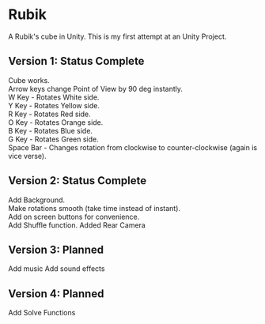 # Rubik
A Rubik's cube in Unity.  This is my first attempt at an Unity Project.

## Version 1: Status Complete
Cube works.  
Arrow keys change Point of View by 90 deg instantly.  
W Key - Rotates White side.  
Y Key - Rotates Yellow side.  
R Key - Rotates Red side.  
O Key - Rotates Orange side.  
B Key - Rotates Blue side.  
G Key - Rotates Green side.  
Space Bar - Changes rotation from clockwise to counter-clockwise (again is vice verse).

## Version 2: Status Complete
Add Background.  
Make rotations smooth (take time instead of instant).  
Add on screen buttons for convenience.  
Add Shuffle function.
Added Rear Camera

## Version 3: Planned
Add music
Add sound effects

## Version 4: Planned
Add Solve Functions
